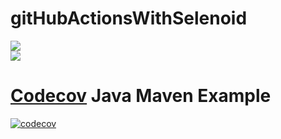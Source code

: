 # gitHubActionsWithSelenoid
<img src="https://github.com/oshcherbina17/gitHubActionsWithSelenoid/workflows/SelenoidTest/badge.svg?branch=master"><br>
<img src="https://github.com/oshcherbina17/gitHubActionsWithSelenoid/workflows/publishTestResult/badge.svg?branch=master"><br>
# [Codecov](https://codecov.io) Java Maven Example
[![codecov](https://codecov.io/github/codecov/gitHubActionsWithSelenoid/branch/master/graph/badge.svg?token=ob1cArXXM6)](https://app.codecov.io/github/codecov/example-java-maven)
